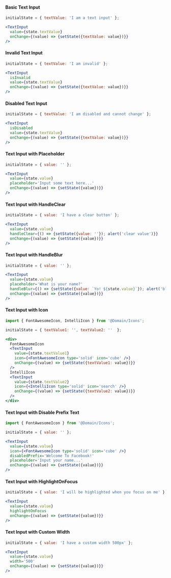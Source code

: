 #### Basic Text Input

```jsx
initialState = { textValue: 'I am a text input' };

<TextInput
  value={state.textValue}
  onChange={(value) => {setState({textValue: value})}}
/>
```

#### Invalid Text Input

```jsx
initialState = { textValue: 'I am invalid' };

<TextInput
  isInvalid
  value={state.textValue}
  onChange={(value) => {setState({textValue: value})}}
/>
```

#### Disabled Text Input

```jsx
initialState = { textValue: 'I am disabled and cannot change' };

<TextInput
  isDisabled
  value={state.textValue}
  onChange={(value) => {setState({textValue: value})}}
/>
```

#### Text Input with Placeholder

```jsx
initialState = { value: '' };

<TextInput
  value={state.value}
  placeholder='Input some text here...'
  onChange={(value) => {setState({value})}}
/>
```

#### Text Input with HandleClear

```jsx
initialState = { value: 'I have a clear button' };

<TextInput
  value={state.value}
  handleClear={() => {setState({value: ''}); alert('clear value')}} 
  onChange={(value) => {setState({value})}}
/>
```

#### Text Input with HandleBlur

```jsx
initialState = { value: '' };

<TextInput
  value={state.value}
  placeholder='What is your name?'
  handleBlur={() => {setState({value: `Yo! ${state.value}`}); alert('blur value')}} 
  onChange={(value) => {setState({value})}}
/>
```

#### Text Input with Icon

```jsx
import { FontAwesomeIcon, IntelliIcon } from '@Domain/Icons';

initialState = { textValue1: '', textValue2: ''  };

<div>
  FontAwesomeIcon
  <TextInput
    value={state.textValue1}
    icon={<FontAwesomeIcon type='solid' icon='cube' />}
    onChange={(value) => {setState({textValue1: value})}}
  />
  IntelliIcon
  <TextInput
    value={state.textValue2}
    icon={<IntelliIcon type='solid' icon='search' />}
    onChange={(value) => {setState({textValue2: value})}}
  />
</div>
```

#### Text Input with Disable Prefix Text

```jsx
import { FontAwesomeIcon } from '@Domain/Icons';

initialState = { value: '' };

<TextInput
  value={state.value}
  icon={<FontAwesomeIcon type='solid' icon='cube' />}
  disabledPrefix='Welcome To Facebook!' 
  placeholder='Input your name...'
  onChange={(value) => {setState({value})}}
/>
```

#### Text Input with HighlightOnFocus

```jsx
initialState = { value: 'I will be highlighted when you focus on me' };

<TextInput
  value={state.value}
  highlightOnFocus
  onChange={(value) => {setState({value})}}
/>
```

#### Text Input with Custom Width

```jsx
initialState = { value: 'I have a custom width 500px' };

<TextInput
  value={state.value}
  width='500'
  onChange={(value) => {setState({value})}}
/>
```

